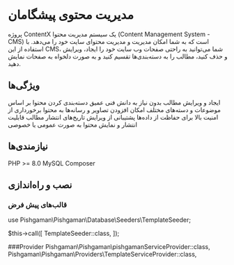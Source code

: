 # مدیریت محتوی پیشگامان

پروژه ContentX یک سیستم مدیریت محتوا (Content Management System - CMS) است که به شما امکان مدیریت و مدیریت محتوای سایت خود را می‌دهد. با استفاده از این CMS، شما می‌توانید به راحتی صفحات وب سایت خود را ایجاد، ویرایش و حذف کنید، مطالب را به دسته‌بندی‌ها تقسیم کنید و به صورت دلخواه به صفحات نمایش دهید.

## ویژگی‌ها

ایجاد و ویرایش مطالب بدون نیاز به دانش فنی عمیق
دسته‌بندی کردن محتوا بر اساس موضوعات و دسته‌های مختلف
امکان افزودن تصاویر و رسانه‌ها به محتوا
برخورداری از امنیت بالا برای حفاظت از داده‌ها
پشتیبانی از ویرایش تاریخ‌های انتشار مطالب
قابلیت انتشار و نمایش محتوا به صورت عمومی یا خصوصی

## نیازمندی‌ها

PHP >= 8.0
MySQL
Composer

## نصب و راه‌اندازی

### قالب‌های پیش فرض

use Pishgaman\Pishgaman\Database\Seeders\TemplateSeeder;

$this->call([
    TemplateSeeder::class,
]);

###Provider
Pishgaman\Pishgaman\pishgamanServiceProvider::class,
Pishgaman\Pishgaman\Providers\TemplateServiceProvider::class,
